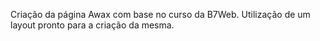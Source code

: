 Criação da página Awax com base no curso da B7Web.
Utilização de um layout pronto para a criação da mesma.